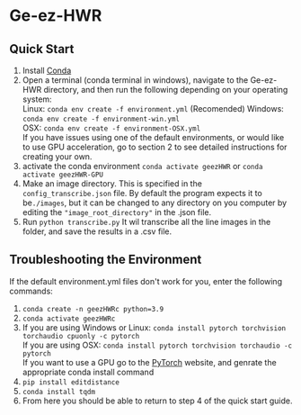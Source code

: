 # Ge-ez-HWR
## Quick Start
1. Install [Conda](https://docs.conda.io/projects/conda/en/latest/user-guide/install/index.html)
2. Open a terminal (conda terminal in windows), navigate to the Ge-ez-HWR directory, and then run the following depending on your operating system:  
   Linux: ```conda env create -f environment.yml``` (Recomended)
   Windows: ```conda env create -f environment-win.yml```  
   OSX: ```conda env create -f environment-OSX.yml```  
If you have issues using one of the default environments, or would like to use GPU acceleration, go to section 2 to see detailed instructions for creating your own.
3. activate the conda environment ```conda activate geezHWR``` or ```conda activate geezHWR-GPU```
4. Make an image directory.  This is specified in the ```config_transcribe.json``` file. By default the program expects  it to be```./images```, but it can be changed to any directory on you computer by editing the ```"image_root_directory"``` in the .json file.
5. Run ```python transcribe.py``` It wil transcribe all the line images in the folder, and save the results in a .csv file.

## Troubleshooting the Environment

If the default environment.yml files don't work for you, enter the following commands:

1. ```conda create -n geezHWRc python=3.9```
2. ```conda activate geezHWRc```
3. If you are using Windows or Linux: ```conda install pytorch torchvision torchaudio cpuonly -c pytorch```  
 If you are using OSX: ```conda install pytorch torchvision torchaudio -c pytorch```  
 If you want to use a GPU go to the [PyTorch](https://pytorch.org/) website, and genrate the appropriate conda install command
4. ```pip install editdistance```
5. ```conda install tqdm```
6. From here  you should be able to return to step 4 of the quick start guide.